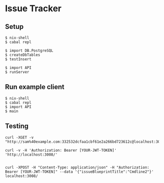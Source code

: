 # Issue Tracker

## Setup

```
$ nix-shell
$ cabal repl

$ import DB.PostgreSQL
$ createDbTables
$ testInsert

$ import API
$ runServer
```

## Run example client

```
$ nix-shell
$ cabal repl
$ import API
$ main
```

## Testing

```
curl -XGET -v "http://sam%40example.com:332532dcfaa1cbf61e2a266bd723612c@localhost:3008/"

curl -v -H 'Authorization: Bearer [YOUR-JWT-TOKEN]' 'http://localhost:3008/'


curl -XPOST -H "Content-Type: application/json" -H "Authorization: Bearer [YOUR-JWT-TOKEN]" --data '{"issueBlueprintTitle":"Cmdline2"}' localhost:3008/

```

